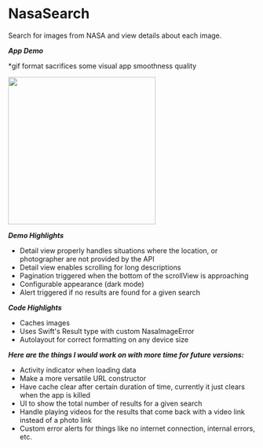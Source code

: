 # NasaSearch

Search for images from NASA and view details about each image.


***App Demo***

*gif format sacrifices some visual app smoothness quality

<img src="Demo/NasaSearchDemo.gif" width="300">

***Demo Highlights***

- Detail view properly handles situations where the location, or photographer are not provided by the API
- Detail view enables scrolling for long descriptions
- Pagination triggered when the bottom of the scrollView is approaching
- Configurable appearance (dark mode)
- Alert triggered if no results are found for a given search


***Code Highlights***

- Caches images
- Uses Swift's Result type with custom NasaImageError
- Autolayout for correct formatting on any device size


***Here are the things I would work on with more time for future versions:***

- Activity indicator when loading data
- Make a more versatile URL constructor
- Have cache clear after certain duration of time, currently it just clears when the app is killed
- UI to show the total number of results for a given search
- Handle playing videos for the results that come back with a video link instead of a photo link
- Custom error alerts for things like no internet connection, internal errors, etc.
